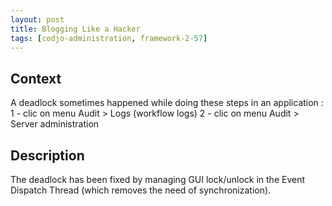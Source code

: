 ```yaml
---
layout: post
title: Blogging Like a Hacker
tags: [codjo-administration, framework-2-57]
---
```

## Context
A deadlock sometimes happened while doing these steps in an application :
1 - clic on menu Audit > Logs (workflow logs)
2 - clic on menu Audit > Server administration

## Description
The deadlock has been fixed by managing GUI lock/unlock in the Event Dispatch Thread (which removes the need of synchronization).